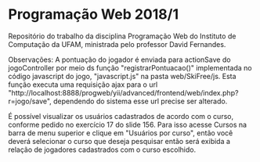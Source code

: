 # Programação Web 2018/1

Repositório do trabalho da disciplina Programação Web do Instituto de Computação da UFAM, ministrada pelo professor David Fernandes.

Observações:
A pontuação do jogador é enviada para actionSave do jogoController por meio ds função 
"registrarPontuacao()" implementada no código javascript do jogo, "javascript.js" na 
pasta web/SkiFree/js.
Esta função executa uma requisição ajax para o url "http://localhost:8888/progweb/yii/advanced/frontend/web/index.php?r=jogo/save",
dependendo do sistema esse url precise ser alterado.

É possível visualizar os usuários cadastrados de acordo com o curso, conforme pedido no exercício 17 do slide 156. Para isso acesse Cursos na barra de menu superior e clique em "Usuários por curso", então você deverá selecionar o curso que deseja pesquisar então será exibida a relação de jogadores cadastrados com o curso escolhido.


